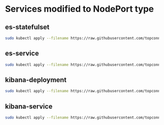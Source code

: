 # Services modified to NodePort type

## es-statefulset

```bash
sudo kubectl apply --filename https://raw.githubusercontent.com/topconnector/tc-kubernetes-vagrant-vmware-centos-macos/master/es-statefulset.yaml
```

## es-service

```bash
sudo kubectl apply --filename https://raw.githubusercontent.com/topconnector/tc-kubernetes-vagrant-vmware-centos-macos/master/elasticsearch-kibana/es-service.yaml
```

## kibana-deployment

```bash
sudo kubectl apply --filename https://raw.githubusercontent.com/topconnector/tc-kubernetes-vagrant-vmware-centos-macos/master/kibana-deployment.yaml
```

## kibana-service

```bash
sudo kubectl apply --filename https://raw.githubusercontent.com/topconnector/tc-kubernetes-vagrant-vmware-centos-macos/master/kibana-service.yaml
```

